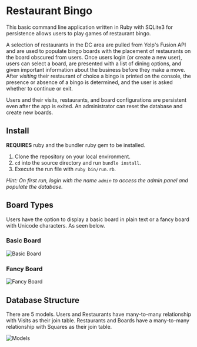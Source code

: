 # Restaurant Bingo

This basic command line application written in Ruby with SQLite3 for persistence allows users to play games of restaurant bingo.

A selection of restaurants in the DC area are pulled from Yelp's Fusion API and are used to populate bingo boards with the placement of restaurants on the board obscured from users. Once users login (or create a new user), users can select a board, are presented with a list of dining options, and given important information about the business before they make a move. After *visiting* their restaurant of choice a bingo is printed on the console, the presence or absence of a bingo is determined, and the user is asked whether to continue or exit.

Users and their visits, restaurants, and board configurations are persistent even after the app is exited. An administrator can reset the database and create new boards.

## Install

**REQUIRES** ruby and the bundler ruby gem to be installed.

1. Clone the repository on your local environment.
2. `cd` into the source directory and run `bundle install`.
3. Execute the run file with `ruby bin/run.rb`.

*Hint: On first run, login with the name `admin` to access the admin panel and  populate the database.*

## Board Types

Users have the option to display a basic board in plain text or a fancy board with Unicode characters. As seen below.

### Basic Board

![Basic Board](https://github.com/m4thayus/module-one-final-project-guidelines-dc-web-051319/blob/master/img/basic.png?raw=true)

### Fancy Board

![Fancy Board](https://github.com/m4thayus/module-one-final-project-guidelines-dc-web-051319/blob/master/img/fancy.png?raw=true)

## Database Structure

There are 5 models. Users and Restaurants have many-to-many relationship with Visits as their join table. Restaurants and Boards have a many-to-many relationship with Squares as their join table.

![Models](https://github.com/m4thayus/module-one-final-project-guidelines-dc-web-051319/blob/master/img/model.png?raw=true)
